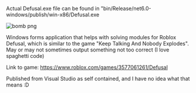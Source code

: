 Actual Defusal.exe file can be found in "bin/Release/net6.0-windows/publish/win-x86/Defusal.exe

![bomb png](https://user-images.githubusercontent.com/104022514/202929522-c98ccd0f-d1c8-4500-bc2a-4ac071a8503c.png)


Windows forms application that helps with solving modules for Roblox Defusal, which is similar to the game "Keep Talking And Nobody Explodes".
May or may not sometimes output something not too correct (I love spaghetti code)

Link to game: https://www.roblox.com/games/3577061261/Defusal

Published from Visual Studio as self contained, and I have no idea what that means :D
